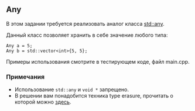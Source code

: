 ## Any

В этом задании требуется реализовать аналог класса [std::any](https://en.cppreference.com/w/cpp/utility/any).

Данный класс позволяет хранить в себе значение любого типа:
```
Any a = 5;
Any b = std::vector<int>{5, 5};
```

Примеры использования смотрите в тестирующем коде, файл main.cpp.

### Примечания

* Использование `std::any` и `void *` запрещено.
* В решении вам понадобится техника type erasure, прочитать о которой можно [здесь](https://en.wikibooks.org/wiki/More_C%2B%2B_Idioms/Type_Erasure).
